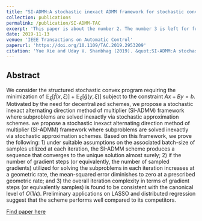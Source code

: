 ```yaml
---
title: "SI-ADMM:A stochastic inexact ADMM framework for stochastic convex programs"
collection: publications
permalink: /publication/SI-ADMM-TAC
excerpt: 'This paper is about the number 2. The number 3 is left for future work.'
date: 2019-11-13
venue: 'IEEE Transactions on Automatic Control'
paperurl: 'https://doi.org/10.1109/TAC.2019.2953209'
citation: 'Yue Xie and Uday V. Shanbhag (2019). &quot;SI-ADMM:A stochastic inexact ADMM framework for stochastic convex programs.&quot; <i>IEEE Transactions on Automatic Control</i>. vol. 65, no. 6, pp. 2355-2370.'
---
```

## Abstract

We consider the structured stochastic convex program requiring the minimization of $\mathbb{E}_{\xi} [\bar{f}(x, \xi)] + \mathbb{E}_{\xi} [\bar{g}(y, \xi)]$ subject to the constraint $Ax + By = b$. Motivated by the need for decentralized schemes, we propose a stochastic inexact alternating direction method of multiplier (SI-ADMM) framework where subproblems are solved inexactly via stochastic approximation schemes. we propose a stochastic inexact alternating direction method of multiplier (SI-ADMM) framework where subproblems are solved inexactly via stochastic approximation schemes. Based on this framework, we prove the following: 1) under suitable assumptions on the associated batch-size of samples utilized at each iteration, the SI-ADMM scheme produces a sequence that converges to the unique solution almost surely; 2) if the number of gradient steps (or equivalently, the number of sampled gradients) utilized for solving the subproblems in each iteration increases at a geometric rate, the mean-squared error diminishes to zero at a prescribed geometric rate; and 3) the overall iteration complexity in terms of gradient steps (or equivalently samples) is found to be consistent with the canonical level of $O(1/\epsilon)$. Preliminary applications on LASSO and distributed regression suggest that the scheme performs well compared to its competitors.

[Find paper here](https://doi.org/10.1109/TAC.2019.2953209)
